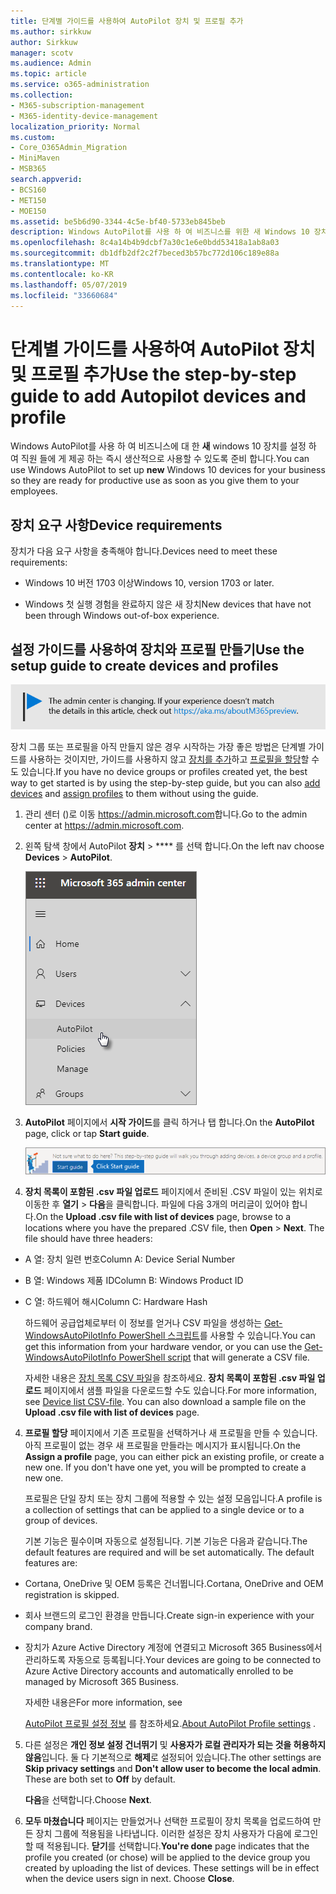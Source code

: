 ```yaml
---
title: 단계별 가이드를 사용하여 AutoPilot 장치 및 프로필 추가
ms.author: sirkkuw
author: Sirkkuw
manager: scotv
ms.audience: Admin
ms.topic: article
ms.service: o365-administration
ms.collection:
- M365-subscription-management
- M365-identity-device-management
localization_priority: Normal
ms.custom:
- Core_O365Admin_Migration
- MiniMaven
- MSB365
search.appverid:
- BCS160
- MET150
- MOE150
ms.assetid: be5b6d90-3344-4c5e-bf40-5733eb845beb
description: Windows AutoPilot를 사용 하 여 비즈니스를 위한 새 Windows 10 장치를 설정 하는 방법을 알아봅니다.
ms.openlocfilehash: 8c4a14b4b9dcbf7a30c1e6e0bdd53418a1ab8a03
ms.sourcegitcommit: db1dfb2df2c2f7beced3b57bc772d106c189e88a
ms.translationtype: MT
ms.contentlocale: ko-KR
ms.lasthandoff: 05/07/2019
ms.locfileid: "33660684"
---
```

# <a name="use-the-step-by-step-guide-to-add-autopilot-devices-and-profile"></a><span data-ttu-id="da180-103">단계별 가이드를 사용하여 AutoPilot 장치 및 프로필 추가</span><span class="sxs-lookup"><span data-stu-id="da180-103">Use the step-by-step guide to add Autopilot devices and profile</span></span>

<span data-ttu-id="da180-104">Windows AutoPilot를 사용 하 여 비즈니스에 대 한 **새** windows 10 장치를 설정 하 여 직원 들에 게 제공 하는 즉시 생산적으로 사용할 수 있도록 준비 합니다.</span><span class="sxs-lookup"><span data-stu-id="da180-104">You can use Windows AutoPilot to set up **new** Windows 10 devices for your business so they are ready for productive use as soon as you give them to your employees.</span></span>
  
## <a name="device-requirements"></a><span data-ttu-id="da180-105">장치 요구 사항</span><span class="sxs-lookup"><span data-stu-id="da180-105">Device requirements</span></span>

<span data-ttu-id="da180-106">장치가 다음 요구 사항을 충족해야 합니다.</span><span class="sxs-lookup"><span data-stu-id="da180-106">Devices need to meet these requirements:</span></span>
  
- <span data-ttu-id="da180-107">Windows 10 버전 1703 이상</span><span class="sxs-lookup"><span data-stu-id="da180-107">Windows 10, version 1703 or later.</span></span>
    
- <span data-ttu-id="da180-108">Windows 첫 실행 경험을 완료하지 않은 새 장치</span><span class="sxs-lookup"><span data-stu-id="da180-108">New devices that have not been through Windows out-of-box experience.</span></span>
    
## <a name="use-the-setup-guide-to-create-devices-and-profiles"></a><span data-ttu-id="da180-109">설정 가이드를 사용하여 장치와 프로필 만들기</span><span class="sxs-lookup"><span data-stu-id="da180-109">Use the setup guide to create devices and profiles</span></span>

![를 https://aka.ms/aboutM365preview가리키는 배너입니다.](media/m365admincenterchanging.png)

<span data-ttu-id="da180-111">장치 그룹 또는 프로필을 아직 만들지 않은 경우 시작하는 가장 좋은 방법은 단계별 가이드를 사용하는 것이지만, 가이드를 사용하지 않고 [장치를 추가](create-and-edit-autopilot-devices.md)하고 [프로필을 할당](create-and-edit-autopilot-profiles.md)할 수도 있습니다.</span><span class="sxs-lookup"><span data-stu-id="da180-111">If you have no device groups or profiles created yet, the best way to get started is by using the step-by-step guide, but you can also [add devices](create-and-edit-autopilot-devices.md) and [assign profiles](create-and-edit-autopilot-profiles.md) to them without using the guide.</span></span> 
  
1. <span data-ttu-id="da180-112">관리 센터 ()로 이동 <a href="https://go.microsoft.com/fwlink/p/?linkid=837890" target="_blank">https://admin.microsoft.com</a>합니다.</span><span class="sxs-lookup"><span data-stu-id="da180-112">Go to the admin center at <a href="https://go.microsoft.com/fwlink/p/?linkid=837890" target="_blank">https://admin.microsoft.com</a>.</span></span>

2. <span data-ttu-id="da180-113">왼쪽 탐색 창에서 AutoPilot **장치** \> \*\*\*\* 를 선택 합니다.</span><span class="sxs-lookup"><span data-stu-id="da180-113">On the left nav choose **Devices** \> **AutoPilot**.</span></span>

    ![관리 센터에서 장치를 선택한 다음 AutoPilot을 선택 합니다.](media/AutoPilot.png)
  
2. <span data-ttu-id="da180-115">**AutoPilot** 페이지에서 **시작 가이드**를 클릭 하거나 탭 합니다.</span><span class="sxs-lookup"><span data-stu-id="da180-115">On the **AutoPilot** page, click or tap **Start guide**.</span></span>
    
    ![Click Start guide for step-by-step instructions for Autopilot.](media/31662655-d1e6-437d-87ea-c0dec5da56f7.png)
  
3. <span data-ttu-id="da180-p101">**장치 목록이 포함된 .csv 파일 업로드** 페이지에서 준비된 .CSV 파일이 있는 위치로 이동한 후 **열기** \> **다음**을 클릭합니다. 파일에 다음 3개의 머리글이 있어야 합니다.</span><span class="sxs-lookup"><span data-stu-id="da180-p101">On the **Upload .csv file with list of devices** page, browse to a locations where you have the prepared .CSV file, then **Open** \> **Next**. The file should have three headers:</span></span>
    
  - <span data-ttu-id="da180-119">A 열: 장치 일련 번호</span><span class="sxs-lookup"><span data-stu-id="da180-119">Column A: Device Serial Number</span></span>
    
  - <span data-ttu-id="da180-120">B 열: Windows 제품 ID</span><span class="sxs-lookup"><span data-stu-id="da180-120">Column B: Windows Product ID</span></span>
    
  - <span data-ttu-id="da180-121">C 열: 하드웨어 해시</span><span class="sxs-lookup"><span data-stu-id="da180-121">Column C: Hardware Hash</span></span>
    
    <span data-ttu-id="da180-122">하드웨어 공급업체로부터 이 정보를 얻거나 CSV 파일을 생성하는 [Get-WindowsAutoPilotInfo PowerShell 스크립트](https://www.powershellgallery.com/packages/Get-WindowsAutoPilotInfo)를 사용할 수 있습니다.</span><span class="sxs-lookup"><span data-stu-id="da180-122">You can get this information from your hardware vendor, or you can use the [Get-WindowsAutoPilotInfo PowerShell script](https://www.powershellgallery.com/packages/Get-WindowsAutoPilotInfo) that will generate a CSV file.</span></span> 
    
    <span data-ttu-id="da180-p102">자세한 내용은 [장치 목록 CSV 파일](https://support.office.com/article/932e3676-2491-49f0-9177-d893d2f5276e)을 참조하세요. **장치 목록이 포함된 .csv 파일 업로드** 페이지에서 샘플 파일을 다운로드할 수도 있습니다.</span><span class="sxs-lookup"><span data-stu-id="da180-p102">For more information, see [Device list CSV-file](https://support.office.com/article/932e3676-2491-49f0-9177-d893d2f5276e). You can also download a sample file on the **Upload .csv file with list of devices** page.</span></span> 
    
4. <span data-ttu-id="da180-p103">**프로필 할당** 페이지에서 기존 프로필을 선택하거나 새 프로필을 만들 수 있습니다. 아직 프로필이 없는 경우 새 프로필을 만들라는 메시지가 표시됩니다.</span><span class="sxs-lookup"><span data-stu-id="da180-p103">On the **Assign a profile** page, you can either pick an existing profile, or create a new one. If you don't have one yet, you will be prompted to create a new one.</span></span> 
    
    <span data-ttu-id="da180-127">프로필은 단일 장치 또는 장치 그룹에 적용할 수 있는 설정 모음입니다.</span><span class="sxs-lookup"><span data-stu-id="da180-127">A profile is a collection of settings that can be applied to a single device or to a group of devices.</span></span>
    
    <span data-ttu-id="da180-p104">기본 기능은 필수이며 자동으로 설정됩니다. 기본 기능은 다음과 같습니다.</span><span class="sxs-lookup"><span data-stu-id="da180-p104">The default features are required and will be set automatically. The default features are:</span></span>
    
  - <span data-ttu-id="da180-130">Cortana, OneDrive 및 OEM 등록은 건너뜁니다.</span><span class="sxs-lookup"><span data-stu-id="da180-130">Cortana, OneDrive and OEM registration is skipped.</span></span>
    
  - <span data-ttu-id="da180-131">회사 브랜드의 로그인 환경을 만듭니다.</span><span class="sxs-lookup"><span data-stu-id="da180-131">Create sign-in experience with your company brand.</span></span>
    
  - <span data-ttu-id="da180-132">장치가 Azure Active Directory 계정에 연결되고 Microsoft 365 Business에서 관리하도록 자동으로 등록됩니다.</span><span class="sxs-lookup"><span data-stu-id="da180-132">Your devices are going to be connected to Azure Active Directory accounts and automatically enrolled to be managed by Microsoft 365 Business.</span></span>
    
    <span data-ttu-id="da180-133">자세한 내용은</span><span class="sxs-lookup"><span data-stu-id="da180-133">For more information, see</span></span>
    
    <span data-ttu-id="da180-134">[AutoPilot 프로필 설정 정보](autopilot-profile-settings.md) 를 참조하세요.</span><span class="sxs-lookup"><span data-stu-id="da180-134">[About AutoPilot Profile settings](autopilot-profile-settings.md) .</span></span> 
    
5. <span data-ttu-id="da180-135">다른 설정은 **개인 정보 설정 건너뛰기** 및 **사용자가 로컬 관리자가 되는 것을 허용하지 않음**입니다. 둘 다 기본적으로 **해제**로 설정되어 있습니다.</span><span class="sxs-lookup"><span data-stu-id="da180-135">The other settings are **Skip privacy settings** and **Don't allow user to become the local admin**. These are both set to **Off** by default.</span></span> 
    
    <span data-ttu-id="da180-136">**다음**을 선택합니다.</span><span class="sxs-lookup"><span data-stu-id="da180-136">Choose **Next**.</span></span>
    
6. <span data-ttu-id="da180-p105">**모두 마쳤습니다** 페이지는 만들었거나 선택한 프로필이 장치 목록을 업로드하여 만든 장치 그룹에 적용됨을 나타냅니다. 이러한 설정은 장치 사용자가 다음에 로그인할 때 적용됩니다. **닫기**를 선택합니다.</span><span class="sxs-lookup"><span data-stu-id="da180-p105">**You're done** page indicates that the profile you created (or chose) will be applied to the device group you created by uploading the list of devices. These settings will be in effect when the device users sign in next. Choose **Close**.</span></span>
    